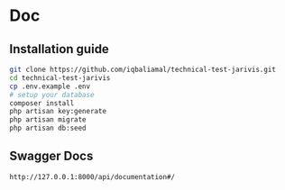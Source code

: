 # Doc

## Installation guide

```bash
git clone https://github.com/iqbaliamal/technical-test-jarivis.git
cd technical-test-jarivis
cp .env.example .env
# setup your database
composer install
php artisan key:generate
php artisan migrate
php artisan db:seed
```

## Swagger Docs
```
http://127.0.0.1:8000/api/documentation#/
```
